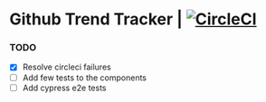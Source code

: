 # Github Trend Tracker | [![CircleCI](https://circleci.com/gh/letladi/gh-trend/tree/master.svg?style=svg)](https://circleci.com/gh/letladi/gh-trend/tree/master)

### TODO

- [x] Resolve circleci failures
- [ ] Add few tests to the components
- [ ] Add cypress e2e tests
